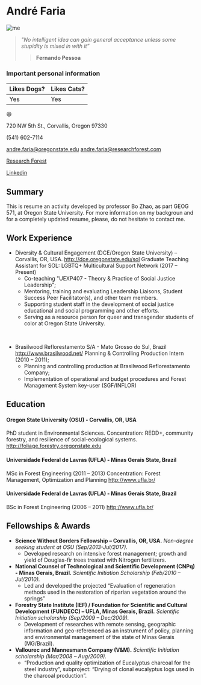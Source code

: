 # André Faria
![me](/assets/me.jpg)
> _"No intelligent idea can gain general acceptance unless some stupidity is mixed in with it”_
>> **Fernando Pessoa**

### Important personal information
| Likes Dogs?  | Likes Cats? |
| ------------- | ------------- |
| Yes  | Yes  |


:smile:

720 NW 5th St., Corvallis, Oregon 97330

(541) 602-7114

andre.faria@oregonstate.edu
andre.faria@researchforest.com

[Research Forest](http://www.researchforest.com)

[Linkedin](http://www.linkedin.com/in/andre-faria)

## Summary

This is resume an activity developed by professor Bo Zhao, as part GEOG 571, at Oregon State University. For more information on my backgroun and for a completely updated resume, please, do not hesitate to contact me.

## Work Experience

* Diversity & Cultural Engagement (DCE/Oregon State University) – Corvallis, OR, USA.
http://dce.oregonstate.edu/sol
Graduate Teaching Assistant for SOL: LGBTQ+ Multicultural Support Network (2017 – Present)
  * Co-teaching "UEXP407 - Theory & Practice of Social Justice Leadership";
  * Mentoring, training and evaluating Leadership Liaisons, Student Success Peer Facilitator(s), and other team members.
  * Supporting student staff in the development of social justice educational and social programming and other efforts.
  * Serving as a resource person for queer and transgender students of color at Oregon State University.
<br/>

* Brasilwood Reflorestamento S/A - Mato Grosso do Sul, Brazil
http://www.brasilwood.net/
Planning & Controlling Production Intern (2010 – 2011);
  * Planning and controlling production at Brasilwood Reflorestamento Company;
  * Implementation of operational and budget procedures and Forest Management System key-user (SGF/INFLOR)

## Education

#### Oregon State University (OSU) - Corvallis, OR, USA

PhD student in Environmental Sciences.
Concentration: REDD+, community forestry, and resilience of social-ecological systems.
http://foliage.forestry.oregonstate.edu

#### Universidade Federal de Lavras (UFLA) - Minas Gerais State, Brazil

MSc in Forest Engineering (2011 – 2013)
Concentration: Forest Management, Optimization and Planning
http://www.ufla.br/

#### Universidade Federal de Lavras (UFLA) -  Minas Gerais State, Brazil

BSc in Forest Engineering (2006 – 2011)
http://www.ufla.br/

## Fellowships & Awards

* __Science Without Borders Fellowship – Corvallis, OR, USA.__
*Non-degree seeking student at OSU (Sep/2013-Jul/2017).*
  * Developed research on intensive forest management; growth and yield of Douglas-fir trees treated with Nitrogen fertilizers.
* __National Counsel of Technological and Scientific Development (CNPq) - Minas Gerais, Brazil.__
*Scientific Initiation Scholarship (Feb/2010 – Jul/2010).*
  * Led and developed the projected “Evaluation of regeneration methods used in the restoration of riparian vegetation around the springs”
* __Forestry State Institute (IEF) / Foundation for Scientific and Cultural Development (FUNDECC) – UFLA, Minas Gerais, Brazil.__
*Scientific Initiation scholarship (Sep/2009 – Dec/2009).*
  * Development of researches with remote sensing, geographic information and geo-referenced as an instrument of policy, planning and environmental management of the state of Minas Gerais (MG/Brazil).
* __Vallourec and Mannesmann Company (V&M).__
*Scientific Initiation scholarship (Mar/2008 – Aug/2009).*
  * “Production and quality optimization of Eucalyptus charcoal for the steel industry”, subproject: “Drying of clonal eucalyptus logs used in the charcoal production”.
